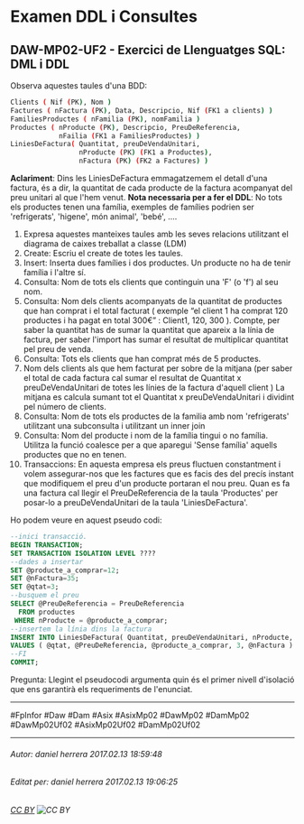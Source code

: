 # Examen DDL i Consultes
## DAW-MP02-UF2 - Exercici de Llenguatges SQL: DML i DDL
Observa aquestes taules d'una BDD:


```bash
Clients ( Nif (PK), Nom )
Factures ( nFactura (PK), Data, Descripcio, Nif (FK1 a clients) )
FamiliesProductes ( nFamilia (PK), nomFamilia )
Productes ( nProducte (PK), Descripcio, PreuDeReferencia, 
            nFailia (FK1 a FamiliesProductes) )
LiniesDeFactura( Quantitat, preuDeVendaUnitari, 
                 nProducte (PK) (FK1 a Productes), 
                 nFactura (PK) (FK2 a Factures) )
```


**Aclariment**: Dins les LiniesDeFactura emmagatzemem el detall d'una factura, és a
dir, la quantitat de cada producte de la factura acompanyat del preu unitari al que
l'hem venut.
**Nota necessaria per a fer el DDL**: No tots els productes tenen una família,
exemples de famílies podrien ser 'refrigerats', 'higene', món animal', 'bebé', ....


1. Expresa aquestes manteixes taules amb les seves relacions utilitzant el diagrama de caixes treballat a classe (LDM)
2. Create: Escriu el create de totes les taules.
3. Insert: Inserta dues famílies i dos productes. Un producte no ha de tenir família i l'altre sí.
4. Consulta: Nom de tots els clients que continguin una 'F' (o 'f') al seu nom.
5. Consulta: Nom dels clients acompanyats de la quantitat de productes que han comprat i el total facturat ( exemple “el client 1 ha comprat 120 productes i ha pagat en total 300€” : Client1, 120, 300 ). Compte, per saber la quantitat has de sumar la quantitat que apareix a la línia de factura, per saber l'import has sumar el resultat de
multiplicar quantitat pel preu de venda.
6. Consulta: Tots els clients que han comprat més de 5 productes.
7. Nom dels clients als que hem facturat per sobre de la mitjana (per saber el total de cada factura cal sumar el resultat de Quantitat x preuDeVendaUnitari de totes les línies de la factura d'aquell client ) La mitjana es calcula sumant tot el Quantitat x preuDeVendaUnitari i dividint pel número de clients.
8. Consulta: Nom de tots els productes de la familia amb nom 'refrigerats' utilitzant una subconsulta i utilitzant un inner join
9. Consulta: Nom del producte i nom de la família tingui o no família. Utilitza la funció coalesce per a que aparegui 'Sense família' aquells productes que no en tenen.
10. Transaccions: En aquesta empresa els preus fluctuen constantment i volem assegurar-nos que les factures que es facis des del precís instant que modifiquem el preu d'un producte portaran el nou preu. Quan es fa una factura cal llegir el
PreuDeReferencia de la taula 'Productes' per posar-lo a preuDeVendaUnitari de la taula 'LiniesDeFactura'. 

Ho podem veure en aquest pseudo codi:

```sql
--­­inici transacció.
BEGIN TRANSACTION;
SET TRANSACTION ISOLATION LEVEL ????
--­­dades a insertar
SET @producte_a_comprar=12;
SET @nFactura=35;
SET @qtat=3;
­­--busquem el preu
SELECT @PreuDeReferencia = PreuDeReferencia
  FROM productes
 WHERE nProducte = @producte_a_comprar;
--­­insertem la línia dins la factura
INSERT INTO LiniesDeFactura( Quantitat, preuDeVendaUnitari, nProducte, nFactura )
VALUES ( @qtat, @PreuDeReferencia, @producte_a_comprar, 3, @nFactura )
­­--FI
COMMIT;
```

Pregunta: Llegint el pseudocodi argumenta quin és el primer nivell d'isolació que ens
garantirà els requeriments de l'enunciat.

---

#FpInfor #Daw #Dam #Asix #AsixMp02 #DawMp02 #DamMp02 #DawMp02Uf02 #AsixMp02Uf02 #DamMp02Uf02

---

###### Autor: daniel herrera 2017.02.13 18:59:48
###### Editat per: daniel herrera 2017.02.13 19:06:25
###### [CC BY](https://creativecommons.org/licenses/by/4.0/) ![CC BY](https://licensebuttons.net/l/by/3.0/80x15.png)
